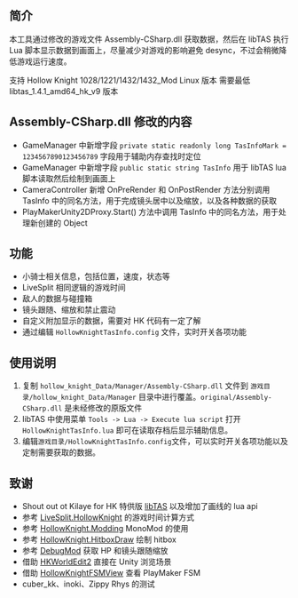 ## 简介

本工具通过修改的游戏文件 Assembly-CSharp.dll 获取数据，然后在 libTAS 执行 Lua 脚本显示数据到画面上，尽量减少对游戏的影响避免 desync，不过会稍微降低游戏运行速度。

支持 Hollow Knight 1028/1221/1432/1432_Mod Linux 版本
需要最低 libtas_1.4.1_amd64_hk_v9 版本

## Assembly-CSharp.dll 修改的内容

* GameManager 中新增字段 `private static readonly long TasInfoMark = 1234567890123456789` 字段用于辅助内存查找时定位
* GameManager 中新增字段 `public static string TasInfo` 用于 libTAS lua 脚本读取然后绘制到画面上
* CameraController 新增 OnPreRender 和 OnPostRender 方法分别调用 TasInfo 中的同名方法，用于完成镜头居中以及缩放，以及各种数据的获取
* PlayMakerUnity2DProxy.Start() 方法中调用 TasInfo 中的同名方法，用于处理新创建的 Object

## 功能

* 小骑士相关信息，包括位置，速度，状态等
* LiveSplit 相同逻辑的游戏时间
* 敌人的数据与碰撞箱
* 镜头跟随、缩放和禁止震动
* 自定义附加显示的数据，需要对 HK 代码有一定了解
* 通过编辑 `HollowKnightTasInfo.config` 文件，实时开关各项功能

## 使用说明

1. 复制 `hollow_knight_Data/Manager/Assembly-CSharp.dll` 文件到 `游戏目录/hollow_knight_Data/Manager` 目录中进行覆盖。`original/Assembly-CSharp.dll` 是未经修改的原版文件
2. libTAS 中使用菜单 `Tools -> Lua -> Execute lua script` 打开 `HollowKnightTasInfo.lua` 即可在读取存档后显示辅助信息。
3. 编辑`游戏目录/HollowKnightTasInfo.config`文件，可以实时开关各项功能以及定制需要获取的数据。

## 致谢

* Shout out ot Kilaye for HK 特供版 [libTAS](https://github.com/clementgallet/libTAS/tree/hollowknight) 以及增加了画线的 lua api
* 参考 [LiveSplit.HollowKnight](https://github.com/ShootMe/LiveSplit.HollowKnight) 的游戏时间计算方式
* 参考 [HollowKnight.Modding](https://github.com/HollowKnight-Modding/HollowKnight.Modding) MonoMod 的使用
* 参考 [HollowKnight.HitboxDraw](https://github.com/seresharp/HollowKnight.HitboxDraw) 绘制 hitbox
* 参考 [DebugMod](https://github.com/seresharp/DebugMod) 获取 HP 和镜头跟随缩放
* 借助 [HKWorldEdit2](https://github.com/nesrak1/HKWorldEdit2) 直接在 Unity 浏览场景
* 借助 [HollowKnightFSMView](https://github.com/nesrak1/HollowKnightFSMView) 查看 PlayMaker FSM
* cuber_kk、inoki、Zippy Rhys 的测试
